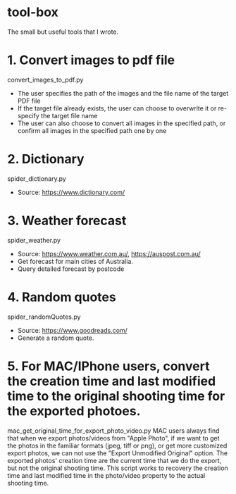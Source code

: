 # tool-box
The small but useful tools that I wrote.

# 1. Convert images to pdf file
  convert_images_to_pdf.py
  - The user specifies the path of the images and the file name of the target PDF file
  - If the target file already exists, the user can choose to overwrite it or re-specify the target file name
  - The user can also choose to convert all images in the specified path, or confirm all images in the specified path one by one
  
# 2. Dictionary
  spider_dictionary.py
  - Source: https://www.dictionary.com/
  
# 3. Weather forecast
  spider_weather.py
  - Source: https://www.weather.com.au/, https://auspost.com.au/
  - Get forecast for main cities of Australia.
  - Query detailed forecast by postcode
  
# 4. Random quotes
  spider_randomQuotes.py
  - Source: https://www.goodreads.com/
  - Generate a random quote.

# 5. For MAC/IPhone users, convert the creation time and last modified time to the original shooting time for the exported photoes. 
  mac_get_original_time_for_export_photo_video.py
 MAC users always find that when we export photos/videos from "Apple Photo", if we want to get the photos in the familiar formats (jpeg, tiff or png), or get more customized export photos, we can not use the "Export Unmodified Original" option. The exported photos' creation time are the current time that we do the export, but not the original shooting time. 
 This script works to recovery the creation time and last modified time in the photo/video property to the actual shooting time.
